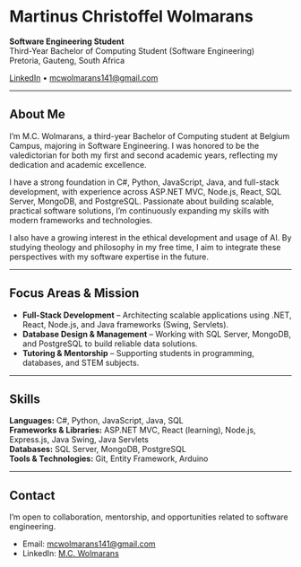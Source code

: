 # Martinus Christoffel Wolmarans

**Software Engineering Student**  
Third-Year Bachelor of Computing Student (Software Engineering)  
Pretoria, Gauteng, South Africa  

[LinkedIn](https://www.linkedin.com/in/martinus-christoffel-wolmarans-57500b238/) • mcwolmarans141@gmail.com

---

## About Me

I’m M.C. Wolmarans, a third-year Bachelor of Computing student at Belgium Campus, majoring in Software Engineering. I was honored to be the valedictorian for both my first and second academic years, reflecting my dedication and academic excellence.

I have a strong foundation in C#, Python, JavaScript, Java, and full-stack development, with experience across ASP.NET MVC, Node.js, React, SQL Server, MongoDB, and PostgreSQL. Passionate about building scalable, practical software solutions, I’m continuously expanding my skills with modern frameworks and technologies.

I also have a growing interest in the ethical development and usage of AI. By studying theology and philosophy in my free time, I aim to integrate these perspectives with my software expertise in the future.

---

## Focus Areas & Mission

- **Full-Stack Development** – Architecting scalable applications using .NET, React, Node.js, and Java frameworks (Swing, Servlets).  
- **Database Design & Management** – Working with SQL Server, MongoDB, and PostgreSQL to build reliable data solutions.  
- **Tutoring & Mentorship** – Supporting students in programming, databases, and STEM subjects.

---

## Skills

**Languages:** C#, Python, JavaScript, Java, SQL  
**Frameworks & Libraries:** ASP.NET MVC, React (learning), Node.js, Express.js, Java Swing, Java Servlets  
**Databases:** SQL Server, MongoDB, PostgreSQL  
**Tools & Technologies:** Git, Entity Framework, Arduino

---

## Contact

I’m open to collaboration, mentorship, and opportunities related to software engineering.

- Email: mcwolmarans141@gmail.com  
- LinkedIn: [M.C. Wolmarans](https://www.linkedin.com/in/martinus-christoffel-wolmarans-57500b238/)

